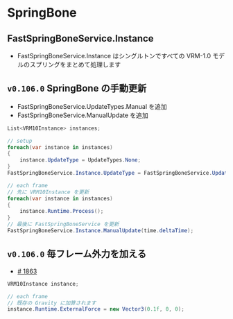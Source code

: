 # SpringBone

## FastSpringBoneService.Instance 
* FastSpringBoneService.Instance はシングルトンですべての VRM-1.0 モデルのスプリングをまとめて処理します

## `v0.106.0` SpringBone の手動更新

* FastSpringBoneService.UpdateTypes.Manual を追加
* FastSpringBoneService.ManualUpdate を追加

```csharp
List<VRM10Instance> instances;

// setup
foreach(var instance in instances)
{
    instance.UpdateType = UpdateTypes.None;
}
FastSpringBoneService.Instance.UpdateType = FastSpringBoneService.UpdateTypes.Manual;

// each frame
// 先に VRM10Instance を更新
foreach(var instance in instances)
{
    instance.Runtime.Process();
}
// 最後に FastSpringBoneService を更新
FastSpringBoneService.Instance.ManualUpdate(time.deltaTime);
```

## `v0.106.0` 毎フレーム外力を加える

- [\# 1863](https://github.com/vrm-c/UniVRM/pull/1868)

```csharp
VRM10Instance instance;

// each frame
// 既存の Gravity に加算されます
instance.Runtime.ExternalForce = new Vector3(0.1f, 0, 0);
```
